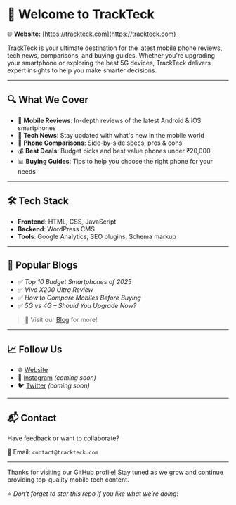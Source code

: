 # 👋 Welcome to TrackTeck

🌐 **Website:** [https://trackteck.com](https://trackteck.com)

TrackTeck is your ultimate destination for the latest mobile phone reviews, tech news, comparisons, and buying guides. Whether you're upgrading your smartphone or exploring the best 5G devices, TrackTeck delivers expert insights to help you make smarter decisions.

---

## 🔍 What We Cover

- 📱 **Mobile Reviews**: In-depth reviews of the latest Android & iOS smartphones
- 📰 **Tech News**: Stay updated with what's new in the mobile world
- 🔁 **Phone Comparisons**: Side-by-side specs, pros & cons
- 💰 **Best Deals**: Budget picks and best value phones under ₹20,000
- 📊 **Buying Guides**: Tips to help you choose the right phone for your needs

---

## 🛠️ Tech Stack

- **Frontend**: HTML, CSS, JavaScript
- **Backend**: WordPress CMS
- **Tools**: Google Analytics, SEO plugins, Schema markup

---

## 🚀 Popular Blogs

- ✅ *Top 10 Budget Smartphones of 2025*
- ✅ *Vivo X200 Ultra Review*
- ✅ *How to Compare Mobiles Before Buying*
- ✅ *5G vs 4G – Should You Upgrade Now?*

> 📢 Visit our [Blog](https://trackteck.com/blog) for more!

---

## 📈 Follow Us

- 🌐 [Website](https://trackteck.com)
- 📸 [Instagram](https://instagram.com/) *(coming soon)*
- 🐦 [Twitter](https://twitter.com/) *(coming soon)*

---

## 📬 Contact

Have feedback or want to collaborate?

📧 Email: `contact@trackteck.com`

---

Thanks for visiting our GitHub profile! Stay tuned as we grow and continue providing top-quality mobile tech content.

⭐️ *Don’t forget to star this repo if you like what we’re doing!*
